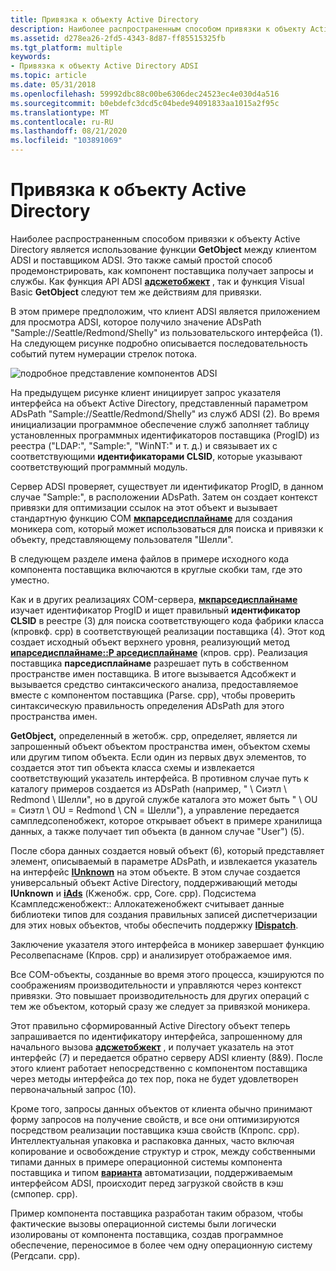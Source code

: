 ```yaml
---
title: Привязка к объекту Active Directory
description: Наиболее распространенным способом привязки к объекту Active Directory является использование функции GetObject между клиентом ADSI и поставщиком ADSI.
ms.assetid: d278ea26-2fd5-4343-8d87-ff85515325fb
ms.tgt_platform: multiple
keywords:
- Привязка к объекту Active Directory ADSI
ms.topic: article
ms.date: 05/31/2018
ms.openlocfilehash: 59992dbc88c00be6306dec24523ec4e030d4a516
ms.sourcegitcommit: b0ebdefc3dcd5c04bede94091833aa1015a2f95c
ms.translationtype: MT
ms.contentlocale: ru-RU
ms.lasthandoff: 08/21/2020
ms.locfileid: "103891069"
---
```

# <a name="binding-to-an-active-directory-object"></a>Привязка к объекту Active Directory

Наиболее распространенным способом привязки к объекту Active Directory является использование функции **GetObject** между клиентом ADSI и поставщиком ADSI. Это также самый простой способ продемонстрировать, как компонент поставщика получает запросы и службы. Как функция API ADSI [**адсжетобжект**](/windows/desktop/api/Adshlp/nf-adshlp-adsgetobject) , так и функция Visual Basic **GetObject** следуют тем же действиям для привязки.

В этом примере предположим, что клиент ADSI является приложением для просмотра ADSI, которое получило значение ADsPath "Sample://Seattle/Redmond/Shelly" из пользовательского интерфейса (1). На следующем рисунке подробно описывается последовательность событий путем нумерации стрелок потока.

![подробное представление компонентов ADSI](images/dscsex.png)

На предыдущем рисунке клиент инициирует запрос указателя интерфейса на объект Active Directory, представленный параметром ADsPath "Sample://Seattle/Redmond/Shelly" из служб ADSI (2). Во время инициализации программное обеспечение служб заполняет таблицу установленных программных идентификаторов поставщика (ProgID) из реестра ("LDAP:", "Sample:", "WinNT:" и т. д.) и связывает их с соответствующими **идентификаторами CLSID**, которые указывают соответствующий программный модуль.

Сервер ADSI проверяет, существует ли идентификатор ProgID, в данном случае "Sample:", в расположении ADsPath. Затем он создает контекст привязки для оптимизации ссылок на этот объект и вызывает стандартную функцию COM [**мкпарседисплайнаме**](/windows/win32/api/objbase/nf-objbase-mkparsedisplayname) для создания моникера com, который может использоваться для поиска и привязки к объекту, представляющему пользователя "Шелли".

В следующем разделе имена файлов в примере исходного кода компонента поставщика включаются в круглые скобки там, где это уместно.

Как и в других реализациях COM-сервера, [**мкпарседисплайнаме**](/windows/win32/api/objbase/nf-objbase-mkparsedisplayname) изучает идентификатор ProgID и ищет правильный **идентификатор CLSID** в реестре (3) для поиска соответствующего кода фабрики класса (кпровкф. cpp) в соответствующей реализации поставщика (4). Этот код создает исходный объект верхнего уровня, реализующий метод [**ипарседисплайнаме::P арседисплайнаме**](/windows/win32/api/oleidl/nf-oleidl-iparsedisplayname-parsedisplayname) (кпров. cpp). Реализация поставщика **парседисплайнаме** разрешает путь в собственном пространстве имен поставщика. В итоге вызывается Адсобжект и вызывается средство синтаксического анализа, предоставляемое вместе с компонентом поставщика (Parse. cpp), чтобы проверить синтаксическую правильность определения ADsPath для этого пространства имен.

**GetObject,** определенный в жетобж. cpp, определяет, является ли запрошенный объект объектом пространства имен, объектом схемы или другим типом объекта. Если один из первых двух элементов, то создается этот тип объекта класса схемы и извлекается соответствующий указатель интерфейса. В противном случае путь к каталогу примеров создается из ADsPath (например, " \\ Сиэтл \\ Redmond \\ Шелли", но в другой службе каталога это может быть " \\ OU = Сиэтл \\ OU = Redmond \\ CN = Шелли"), а управление передается сампледсопенобжект, которое открывает объект в примере хранилища данных, а также получает тип объекта (в данном случае "User") (5).

После сбора данных создается новый объект (6), который представляет элемент, описываемый в параметре ADsPath, и извлекается указатель на интерфейс [**IUnknown**](/windows/win32/api/unknwn/nn-unknwn-iunknown) на этом объекте. В этом случае создается универсальный объект Active Directory, поддерживающий методы **IUnknown** и [**iAds**](/windows/desktop/api/Iads/nn-iads-iads) (Кженобж. cpp, Core. cpp). Подсистема Ксампледсженобжект:: Аллокатеженобжект считывает данные библиотеки типов для создания правильных записей диспетчеризации для этих новых объектов, чтобы обеспечить поддержку [**IDispatch**](/windows/win32/api/oaidl/nn-oaidl-idispatch).

Заключение указателя этого интерфейса в моникер завершает функцию Ресолвепаснаме (Кпров. cpp) и анализирует отображаемое имя.

Все COM-объекты, созданные во время этого процесса, кэшируются по соображениям производительности и управляются через контекст привязки. Это повышает производительность для других операций с тем же объектом, который сразу же следует за привязкой моникера.

Этот правильно сформированный Active Directory объект теперь запрашивается по идентификатору интерфейса, запрошенному для начального вызова [**адсжетобжект**](/windows/desktop/api/Adshlp/nf-adshlp-adsgetobject) , и получает указатель на этот интерфейс (7) и передается обратно серверу ADSI клиенту (8&9). После этого клиент работает непосредственно с компонентом поставщика через методы интерфейса до тех пор, пока не будет удовлетворен первоначальный запрос (10).

Кроме того, запросы данных объектов от клиента обычно принимают форму запросов на получение свойств, и все они оптимизируются посредством реализации поставщика кэша свойств (Кпропс. cpp). Интеллектуальная упаковка и распаковка данных, часто включая копирование и освобождение структур и строк, между собственными типами данных в примере операционной системы компонента поставщика и типом [**варианта**](/windows/win32/api/oaidl/ns-oaidl-variant) автоматизации, поддерживаемым интерфейсом ADSI, происходит перед загрузкой свойств в кэш (смпопер. cpp).

Пример компонента поставщика разработан таким образом, чтобы фактические вызовы операционной системы были логически изолированы от компонента поставщика, создав программное обеспечение, переносимое в более чем одну операционную систему (Регдсапи. cpp).

 

 